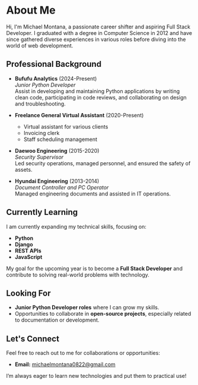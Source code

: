 # About Me

Hi, I'm Michael Montana, a passionate career shifter and aspiring Full Stack Developer. I graduated with a degree in Computer Science in 2012 and have since gathered diverse experiences in various roles before diving into the world of web development.

## Professional Background

- **Bufufu Analytics** (2024-Present)  
  *Junior Python Developer*  
  Assist in developing and maintaining Python applications by writing
  clean code, participating in code reviews, and collaborating on design
  and troubleshooting.

- **Freelance General Virtual Assistant** (2020-Present)  
  - Virtual assistant for various clients
  - Invoicing clerk
  - Staff scheduling management

- **Daewoo Engineering** (2015-2020)  
  *Security Supervisor*  
  Led security operations, managed personnel, and ensured the safety of assets.

- **Hyundai Engineering** (2013-2014)  
  *Document Controller and PC Operator*  
  Managed engineering documents and assisted in IT operations.

## Currently Learning

I am currently expanding my technical skills, focusing on:
- **Python**
- **Django**
- **REST APIs**
- **JavaScript**

My goal for the upcoming year is to become a **Full Stack Developer** and contribute to solving real-world problems with technology.

## Looking For
- **Junior Python Developer roles** where I can grow my skills.
- Opportunities to collaborate in **open-source projects**, especially related to documentation or development.

## Let's Connect
Feel free to reach out to me for collaborations or opportunities:
- **Email:** michaelmontana0822@gmail.com

I’m always eager to learn new technologies and put them to practical use!

<!---
MCKY0822/MCKY0822 is a ✨ special ✨ repository because its `README.md` (this file) appears on your GitHub profile.
You can click the Preview link to take a look at your changes.
--->
